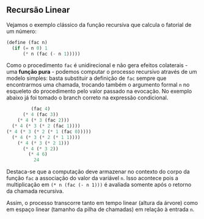 ## Recursão Linear

Vejamos o exemplo clássico da função recursiva que calcula o fatorial de um número:

```scheme
(define (fac n)
  (if (= n 0) 1
      (* n (fac (- n 1)))))
```

Como o procedimento `fac` é unidirecional e não gera efeitos colaterais - uma **função pura** - podemos computar o processo recursivo através de um modelo simples: basta substituir a definição de `fac` sempre que encontrarmos uma chamada, trocando também o argumento formal `n` no esqueleto do procedimento pelo valor passado na evocação.
No exemplo abaixo já foi tomado o branch correto na expressão condicional.

```scheme
         (fac 4)
      (* 4 (fac 3))
    (* 4 (* 3 (fac 2)))
  (* 4 (* 3 (* 2 (fac 1))))
(* 4 (* 3 (* 2 (* 1 (fac 0)))))
  (* 4 (* 3 (* 2 (* 1 1))))
    (* 4 (* 3 (* 2 1)))
      (* 4 (* 3 2))
        (* 4 6)
          24
```

Destaca-se que a computação deve armazenar no contexto do corpo da função `fac` a associação do valor da variável `n`.
Isso acontece pois a multiplicação em `(* n (fac (- n 1)))` é avaliada somente após o retorno da chamada recursiva.

Assim, o processo transcorre tanto em tempo linear (altura da árvore) como em espaço linear (tamanho da pilha de chamadas) em relação à entrada `n`.
